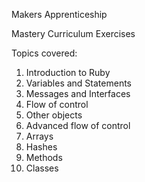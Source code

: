 Makers Apprenticeship

Mastery Curriculum Exercises

Topics covered:

1. Introduction to Ruby
2. Variables and Statements
3. Messages and Interfaces
4. Flow of control
5. Other objects
6. Advanced flow of control
7. Arrays
8. Hashes
9. Methods
10. Classes
